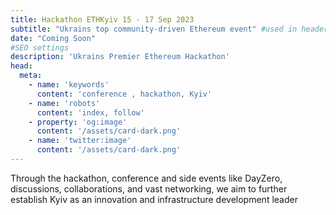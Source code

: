 ```yaml
---
title: Hackathon ETHKyiv 15 - 17 Sep 2023
subtitle: "Ukrains top community-driven Ethereum event" #used in header subtitle
date: "Coming Soon"
#SEO settings
description: 'Ukrains Premier Ethereum Hackathon'
head:
  meta:
    - name: 'keywords'
      content: 'conference , hackathon, Kyiv'
    - name: 'robots'
      content: 'index, follow'
    - property: 'og:image'
      content: '/assets/card-dark.png'
    - name: 'twitter:image'
      content: '/assets/card-dark.png'
---
```

Through the hackathon, conference and side events like DayZero, discussions, collaborations, and vast networking, we aim to further establish Kyiv as an innovation and infrastructure development leader
